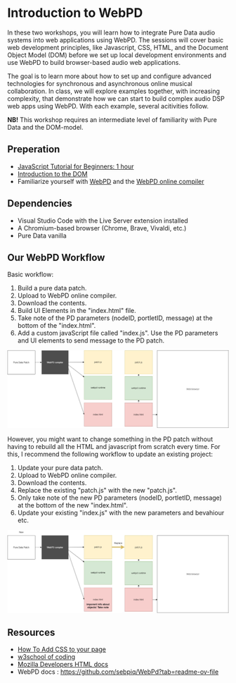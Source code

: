 # Introduction to WebPD

In these two workshops, you will learn how to integrate Pure Data audio systems into web applications using WebPD. The sessions will cover basic web development principles, like Javascript, CSS, HTML, and the Document Object Model (DOM) before we set up local development environments and use WebPD to build browser-based audio web applications.

The goal is to learn more about how to set up and configure advanced technologies for synchronous and asynchronous online musical collaboration.
In class, we will explore examples together, with increasing complexity, that demonstrate how we can start to build complex audio DSP web apps using WebPD. With each example, several acitivities follow.

**NB!** This workshop requires an intermediate level of familiarity with Pure Data and the DOM-model.

## Preperation

- [JavaScript Tutorial for Beginners: 1 hour](https://www.youtube.com/watch?v=W6NZfCO5SIk)
- [Introduction to the DOM](https://developer.mozilla.org/en-US/docs/Web/API/Document_Object_Model/Introduction)
- Familiarize yourself with [WebPD](https://github.com/sebpiq/) and the [WebPD online compiler](https://sebpiq.github.io/WebPd_website/)

## Dependencies

- Visual Studio Code with the Live Server extension installed
- A Chromium-based browser (Chrome, Brave, Vivaldi, etc.)
- Pure Data vanilla

## Our WebPD Workflow

Basic workflow:

1. Build a pure data patch.
2. Upload to WebPD online compiler.
3. Download the contents.
4. Build UI Elements in the "index.html" file.
5. Take note of the PD parameters (nodeID, portletID, message) at the bottom of the "index.html".
6. Add a custom javaScript file called "index.js". Use the PD parameters and UI elements to send message to the PD patch.

<p align="left">
 <img src="./fig/webpd-workflow-1.jpg" width=600>
</p>

However, you might want to change something in the PD patch without having to rebuild all the HTML and javascript from scratch every time. For this, I recommend the following workflow to update an existing project:

1. Update your pure data patch.
2. Upload to WebPD online compiler.
3. Download the contents.
4. Replace the existing "patch.js" with the new "patch.js".
5. Only take note of the new PD parameters (nodeID, portletID, message) at the bottom of the new "index.html".
6. Update your existing "index.js" with the new parameters and bevahiour etc.

<p align="left">
    <img src="./fig/webpd-workflow-2.jpg" width=600>
</p>

## Resources

- [How To Add CSS to your page](https://www.w3schools.com/CSS/css_howto.asp)
- [w3school of coding](https://www.w3schools.com/)
- [Mozilla Developers HTML docs](https://developer.mozilla.org/en-US/)
- WebPD docs : https://github.com/sebpiq/WebPd?tab=readme-ov-file
